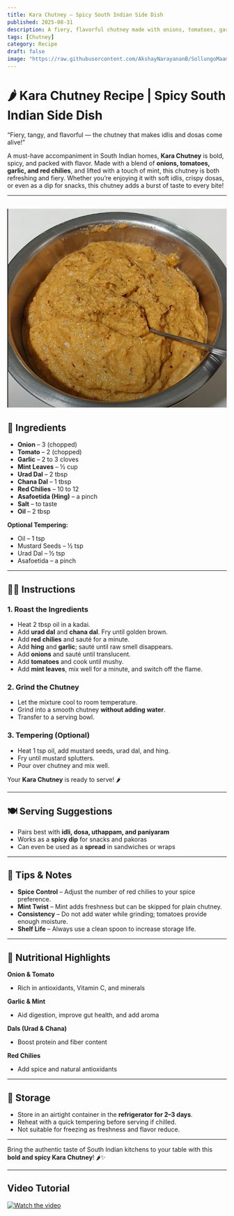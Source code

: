 ```yaml
---
title: Kara Chutney – Spicy South Indian Side Dish  
published: 2025-08-31  
description: A fiery, flavorful chutney made with onions, tomatoes, garlic, and red chilies. Perfectly spiced and tangy, it’s the ultimate side for idli, dosa, and tiffin varieties!  
tags: [Chutney]  
category: Recipe  
draft: false  
image: "https://raw.githubusercontent.com/AkshayNarayananB/SollungoMaami/master/images/karachutney.png"  
---
```


# 🌶️ Kara Chutney Recipe | Spicy South Indian Side Dish  

“Fiery, tangy, and flavorful — the chutney that makes idlis and dosas come alive!”  

A must-have accompaniment in South Indian homes, **Kara Chutney** is bold, spicy, and packed with flavor. Made with a blend of **onions, tomatoes, garlic, and red chilies**, and lifted with a touch of mint, this chutney is both refreshing and fiery. Whether you’re enjoying it with soft idlis, crispy dosas, or even as a dip for snacks, this chutney adds a burst of taste to every bite!  

---  
![Kara Chutney](https://raw.githubusercontent.com/AkshayNarayananB/SollungoMaami/master/images/karachutney.png)  
---

## 🛒 Ingredients  

- **Onion** – 3 (chopped)  
- **Tomato** – 2 (chopped)  
- **Garlic** – 2 to 3 cloves  
- **Mint Leaves** – ½ cup  
- **Urad Dal** – 2 tbsp  
- **Chana Dal** – 1 tbsp  
- **Red Chilies** – 10 to 12  
- **Asafoetida (Hing)** – a pinch  
- **Salt** – to taste  
- **Oil** – 2 tbsp  

**Optional Tempering:**  
- Oil – 1 tsp  
- Mustard Seeds – ½ tsp  
- Urad Dal – ½ tsp  
- Asafoetida – a pinch  

---

## 👩‍🍳 Instructions  

### 1. Roast the Ingredients  
- Heat 2 tbsp oil in a kadai.  
- Add **urad dal** and **chana dal**. Fry until golden brown.  
- Add **red chilies** and sauté for a minute.  
- Add **hing** and **garlic**; sauté until raw smell disappears.  
- Add **onions** and sauté until translucent.  
- Add **tomatoes** and cook until mushy.  
- Add **mint leaves**, mix well for a minute, and switch off the flame.  

### 2. Grind the Chutney  
- Let the mixture cool to room temperature.  
- Grind into a smooth chutney **without adding water**.  
- Transfer to a serving bowl.  

### 3. Tempering (Optional)  
- Heat 1 tsp oil, add mustard seeds, urad dal, and hing.  
- Fry until mustard splutters.  
- Pour over chutney and mix well.  

Your **Kara Chutney** is ready to serve! 🌶️  

---

## 🍽️ Serving Suggestions  

- Pairs best with **idli, dosa, uthappam, and paniyaram**  
- Works as a **spicy dip** for snacks and pakoras  
- Can even be used as a **spread** in sandwiches or wraps  

---

## 🌟 Tips & Notes  

- **Spice Control** – Adjust the number of red chilies to your spice preference.  
- **Mint Twist** – Mint adds freshness but can be skipped for plain chutney.  
- **Consistency** – Do not add water while grinding; tomatoes provide enough moisture.  
- **Shelf Life** – Always use a clean spoon to increase storage life.  

---

## 🥗 Nutritional Highlights  

**Onion & Tomato**  
- Rich in antioxidants, Vitamin C, and minerals  

**Garlic & Mint**  
- Aid digestion, improve gut health, and add aroma  

**Dals (Urad & Chana)**  
- Boost protein and fiber content  

**Red Chilies**  
- Add spice and natural antioxidants  

---

## 🧊 Storage  

- Store in an airtight container in the **refrigerator for 2–3 days**.  
- Reheat with a quick tempering before serving if chilled.  
- Not suitable for freezing as freshness and flavor reduce.  

---

Bring the authentic taste of South Indian kitchens to your table with this **bold and spicy Kara Chutney**! 🌶️✨  

---
## Video Tutorial

[![Watch the video](https://img.youtube.com/vi/2JkIAVb7CYg/0.jpg)](https://youtu.be/2JkIAVb7CYg?si=ndinXJZmN_pU0IVJ)

